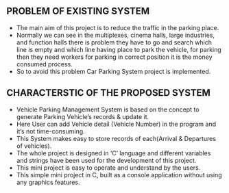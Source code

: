 
## PROBLEM OF EXISTING SYSTEM

  * The main aim of this project is to reduce the traffic in the parking place. 
  * Normally we can see in the multiplexes, cinema halls, large industries, 
    and function halls there is problem they have to go and search which line is empty and which line having place to park the vehicle, 
    for parking then they need workers for parking in correct position it is the money consumed process.
  *  So to avoid this problem Car Parking System project is implemented.
  
## CHARACTERSTIC OF THE PROPOSED SYSTEM
  
  * Vehicle Parking Management System is based on the concept to generate Parking Vehicle’s records & update it.  
  * Here User can add Vehicle detail (Vehicle Number) in the program and it’s not time-consuming. 
  * This System makes easy to store records of each(Arrival & Departures of vehicles). 
  * The whole project is designed in ‘C’ language and different variables and strings have been used for the development of this project. 
  * This mini project is easy to operate and understand by the users. 
  * This simple mini project in C, built as a console application without using any graphics features.
